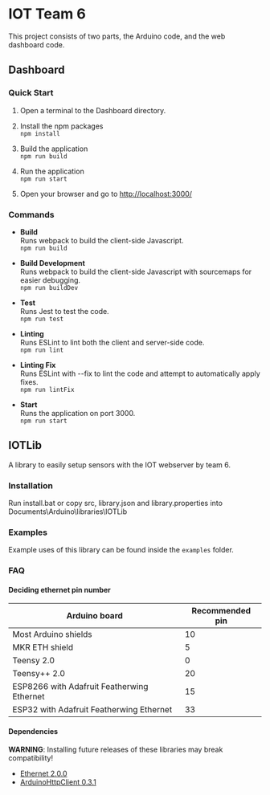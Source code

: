 # IOT Team 6

This project consists of two parts, the Arduino code, and the web dashboard code.

## Dashboard

### Quick Start

1. Open a terminal to the Dashboard directory.

1. Install the npm packages  
  `npm install`

1. Build the application  
  `npm run build`

1. Run the application  
  `npm run start`

1. Open your browser and go to [http://localhost:3000/](http://localhost:3000/)

### Commands

* **Build**  
  Runs webpack to build the client-side Javascript.  
  `npm run build`  

* **Build Development**  
  Runs webpack to build the client-side Javascript with sourcemaps for easier debugging.  
  `npm run buildDev` 

* **Test**  
  Runs Jest to test the code.  
  `npm run test`

* **Linting**  
  Runs ESLint to lint both the client and server-side code.  
  `npm run lint`

* **Linting Fix**  
  Runs ESLint with --fix to lint the code and attempt to automatically apply fixes.  
  `npm run lintFix`

* **Start**  
  Runs the application on port 3000.  
  `npm run start`

 
## IOTLib
A library to easily setup sensors with the IOT webserver by team 6.

### Installation
Run install.bat or copy src, library.json and library.properties into Documents\Arduino\libraries\IOTLib

### Examples
Example uses of this library can be found inside the `examples` folder.

### FAQ
#### Deciding ethernet pin number
|   Arduino board                            | Recommended pin |
| ------------------------------------------ | --------------- |
| Most Arduino shields                       | 10              |
| MKR ETH shield                             | 5               |
| Teensy 2.0                                 | 0               |
| Teensy++ 2.0                               | 20              |
| ESP8266 with Adafruit Featherwing Ethernet | 15              |
| ESP32 with Adafruit Featherwing Ethernet   | 33              |

#### Dependencies
**WARNING**: Installing future releases of these libraries may break compatibility!
* [Ethernet 2.0.0](https://github.com/arduino-libraries/Ethernet/releases/tag/2.0.0)
* [ArduinoHttpClient 0.3.1](https://github.com/arduino-libraries/ArduinoHttpClient/releases/tag/0.3.1)